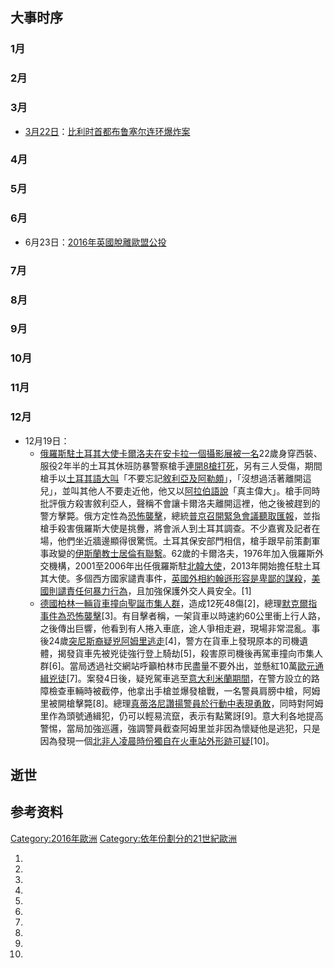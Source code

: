 ## 大事时序

### 1月

### 2月

### 3月

  - [3月22日](../Page/3月22日.md "wikilink")：[比利时首都布鲁塞尔连环爆炸案](../Page/2016年布鲁塞尔连环爆炸案.md "wikilink")

### 4月

### 5月

### 6月

  - 6月23日：[2016年英國脫離歐盟公投](../Page/2016年英國脫離歐盟公投.md "wikilink")

### 7月

### 8月

### 9月

### 10月

### 11月

### 12月

  - 12月19日：
      - [俄羅斯駐](../Page/俄羅斯.md "wikilink")[土耳其大使](../Page/土耳其.md "wikilink")[卡爾洛夫在](../Page/安德烈·根纳季耶维奇·卡尔洛夫.md "wikilink")[安卡拉一個攝影展被一名](../Page/安卡拉.md "wikilink")22歲身穿西裝、服役2年半的土耳其休班防暴警察槍手[連開8槍打死](../Page/安德烈·卡尔洛夫暗杀案.md "wikilink")，另有三人受傷，期間槍手以[土耳其語大叫](../Page/土耳其語.md "wikilink")「不要忘記[敘利亞及](../Page/敘利亞.md "wikilink")[阿勒頗](../Page/阿勒頗.md "wikilink")」，「沒想過活著離開這兒」，並叫其他人不要走近他，他又以[阿拉伯語說](../Page/阿拉伯語.md "wikilink")「真主偉大」。槍手同時批評俄方殺害敘利亞人，聲稱不會讓卡爾洛夫離開這裡，他之後被趕到的警方擊斃。俄方定性為[恐怖襲擊](../Page/恐怖襲擊.md "wikilink")，總統[普京召開緊急會議聽取匯報](../Page/普京.md "wikilink")，並指槍手殺害俄羅斯大使是挑釁，將會派人到土耳其調查。不少嘉賓及記者在場，他們坐近牆邊顯得很驚慌。土耳其保安部門相信，槍手跟早前策劃軍事政變的[伊斯蘭教士](../Page/伊斯蘭.md "wikilink")[居倫有聯繫](../Page/居倫.md "wikilink")。62歲的卡爾洛夫，1976年加入俄羅斯外交機構，2001至2006年出任俄羅斯駐[北韓大使](../Page/北韓.md "wikilink")，2013年開始擔任駐土耳其大使。多個西方國家譴責事件，[英國外相](../Page/英國外相.md "wikilink")[約翰遜形容是卑鄙的謀殺](../Page/約翰遜.md "wikilink")，[美國則譴責任何暴力行為](../Page/美國.md "wikilink")，且加強保護外交人員安全。\[1\]
      - [德國](../Page/德國.md "wikilink")[柏林一輛貨車](../Page/柏林.md "wikilink")[撞向聖誕市集人群](../Page/2016年柏林聖誕市場卡車衝撞事件.md "wikilink")，造成12死48傷\[2\]，總理[默克爾指事件為](../Page/默克爾.md "wikilink")[恐怖襲擊](../Page/恐怖襲擊.md "wikilink")\[3\]。有目擊者稱，一架貨車以時速約60公里衝上行人路，之後傳出巨響，他看到有人捲入車底，途人爭相走避，現場非常混亂。事後24歲[突尼斯裔疑兇](../Page/突尼斯.md "wikilink")[阿姆里逃走](../Page/阿姆里.md "wikilink")\[4\]，警方在貨車上發現原本的司機遺體，揭發貨車先被兇徒強行登上騎劫\[5\]，殺害原司機後再駕車撞向市集人群\[6\]。當局透過社交網站呼籲柏林市民盡量不要外出，並懸紅10萬[歐元通緝兇徒](../Page/歐元.md "wikilink")\[7\]。案發4日後，疑兇駕車逃至[意大利](../Page/意大利.md "wikilink")[米蘭期間](../Page/米蘭.md "wikilink")，在警方設立的路障檢查車輛時被截停，他拿出手槍並爆發槍戰，一名警員肩膀中槍，阿姆里被開槍擊斃\[8\]。總理[真蒂洛尼讚揚警員於行動中表現勇敢](../Page/保羅·真蒂洛尼.md "wikilink")，同時對阿姆里作為頭號通緝犯，仍可以輕易流竄，表示有點驚訝\[9\]。意大利各地提高警惕，當局加強巡邏，強調警員截查阿姆里並非因為懷疑他是逃犯，只是因為發現一個[北非人凌晨時份獨自在火車站外形跡可疑](../Page/北非.md "wikilink")\[10\]。

## 逝世

## 参考资料

[Category:2016年歐洲](https://zh.wikipedia.org/wiki/Category:2016年歐洲 "wikilink")
[Category:依年份劃分的21世紀歐洲](https://zh.wikipedia.org/wiki/Category:依年份劃分的21世紀歐洲 "wikilink")

1.

2.

3.

4.

5.

6.
7.
8.

9.
10.